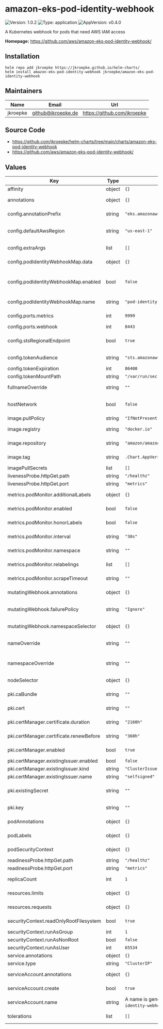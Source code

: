 # amazon-eks-pod-identity-webhook

![Version: 1.0.2](https://img.shields.io/badge/Version-1.0.2-informational?style=flat-square) ![Type: application](https://img.shields.io/badge/Type-application-informational?style=flat-square) ![AppVersion: v0.4.0](https://img.shields.io/badge/AppVersion-v0.4.0-informational?style=flat-square)

A Kubernetes webhook for pods that need AWS IAM access

**Homepage:** <https://github.com/aws/amazon-eks-pod-identity-webhook/>

## Installation

```shell
helm repo add jkroepke https://jkroepke.github.io/helm-charts/
helm install amazon-eks-pod-identity-webhook jkroepke/amazon-eks-pod-identity-webhook
```

## Maintainers

| Name | Email | Url |
| ---- | ------ | --- |
| jkroepke | <github@jkroepke.de> | <https://github.com/jkroepke> |

## Source Code

* <https://github.com/jkroepke/helm-charts/tree/main/charts/amazon-eks-pod-identity-webhook>
* <https://github.com/aws/amazon-eks-pod-identity-webhook/>

## Values

| Key | Type | Default | Description |
|-----|------|---------|-------------|
| affinity | object | `{}` | Affinity for pod assignment |
| annotations | object | `{}` | Annotations for amazon-eks-pod-identity-webhook deployment |
| config.annotationPrefix | string | `"eks.amazonaws.com"` | The Service Account annotation to look for (default "eks.amazonaws.com") |
| config.defaultAwsRegion | string | `"us-east-1"` | If set, AWS_DEFAULT_REGION and AWS_REGION will be set to this value in mutated containers |
| config.extraArgs | list | `[]` | Additional command line arguments to pass to amazon-eks-pod-identity-webhook |
| config.podIdentityWebhookMap.data | object | `{}` | Content of pod-identity-webhook configmap |
| config.podIdentityWebhookMap.enabled | bool | `false` | Enabled pod-identity-webhook ConfigMap. See https://github.com/aws/amazon-eks-pod-identity-webhook#pod-identity-webhook-configmap |
| config.podIdentityWebhookMap.name | string | `"pod-identity-webhook"` | Name pod-identity-webhook ConfigMap. Changing this value is not supported. |
| config.ports.metrics | int | `9999` | Port to listen on for metrics and healthz (http) |
| config.ports.webhook | int | `8443` | Port to listen on |
| config.stsRegionalEndpoint | bool | `true` | Whether to inject the AWS_STS_REGIONAL_ENDPOINTS=regional env var in mutated pods. |
| config.tokenAudience | string | `"sts.amazonaws.com"` | The default audience for tokens. Can be overridden by annotation |
| config.tokenExpiration | int | `86400` | The token expiration |
| config.tokenMountPath | string | `"/var/run/secrets/eks.amazonaws.com/serviceaccount"` | The path to mount tokens |
| fullnameOverride | string | `""` | String to fully override amazon-eks-pod-identity.fullname template |
| hostNetwork | bool | `false` | Specify if host network should be enabled for amazon-eks-pod-identity-webhook pod |
| image.pullPolicy | string | `"IfNotPresent"` |  |
| image.registry | string | `"docker.io"` | amazon-eks-pod-identity-webhook image registry |
| image.repository | string | `"amazon/amazon-eks-pod-identity-webhook"` | amazon-eks-pod-identity-webhook image repository |
| image.tag | string | `.Chart.AppVersion` | amazon-eks-pod-identity-webhook image tag (immutable tags are recommended). |
| imagePullSecrets | list | `[]` | registry secret names as an array |
| livenessProbe.httpGet.path | string | `"/healthz"` | This is the liveness check endpoint |
| livenessProbe.httpGet.port | string | `"metrics"` |  |
| metrics.podMonitor.additionalLabels | object | `{}` | Used to pass Labels that are required by the installed Prometheus Operator |
| metrics.podMonitor.enabled | bool | `false` | Create PodMonitor Resource for scraping metrics using PrometheusOperator |
| metrics.podMonitor.honorLabels | bool | `false` | honorLabels chooses the metric's labels on collisions with target labels |
| metrics.podMonitor.interval | string | `"30s"` | Specify the interval at which metrics should be scraped |
| metrics.podMonitor.namespace | string | `""` | Specify the namespace in which the podMonitor resource will be created |
| metrics.podMonitor.relabelings | list | `[]` | RelabelConfigs to apply to samples before scraping. |
| metrics.podMonitor.scrapeTimeout | string | `""` | Specify the timeout after which the scrape is ended |
| mutatingWebhook.annotations | object | `{}` | Annotations for amazon-eks-pod-identity-webhook mutating webhook |
| mutatingWebhook.failurePolicy | string | `"Ignore"` | FailurePolicy of the amazon-eks-pod-identity-webhook mutating webhook. Fail or Ignore are allowed. |
| mutatingWebhook.namespaceSelector | object | `{}` | namespaceSelector for the mutating webhook to include or exclude namespace. |
| nameOverride | string | `""` | String to partially override amazon-eks-pod-identity-webhook.fullname template (will maintain the release name) |
| namespaceOverride | string | `""` | String to partially override amazon-eks-pod-identity-webhook.fullname template (will maintain the release name) |
| nodeSelector | object | `{}` | Node labels for pod assignment. Evaluated as a template. |
| pki.caBundle | string | `""` | ca bundle of the manual generated server tls key |
| pki.cert | string | `""` | manual generated server tls cert. Used if pki.certManager.enabled is false |
| pki.certManager.certificate.duration | string | `"2160h"` | lifetime of the generated server certificate. 2160h=90d |
| pki.certManager.certificate.renewBefore | string | `"360h"` | renew time before server certificate expires. 360h=15d |
| pki.certManager.enabled | bool | `true` | use cert-manager to generate the webhook server certificates |
| pki.certManager.existingIssuer.enabled | bool | `false` | Use an existing cert-manager issuer. |
| pki.certManager.existingIssuer.kind | string | `"ClusterIssuer"` | Kind of the existing cert-manager issuer. |
| pki.certManager.existingIssuer.name | string | `"selfsigned"` | Name of the existing cert-manager issuer. |
| pki.existingSecret | string | `""` | name of the external secret (type kubernetes.io/tls). Used if pki.certManager.enabled is false |
| pki.key | string | `""` | manual generated server tls key. Used if pki.certManager.enabled is false |
| podAnnotations | object | `{}` | Annotations for amazon-eks-pod-identity-webhook pods |
| podLabels | object | `{}` | Additional labels for amazon-eks-pod-identity-webhook pods |
| podSecurityContext | object | `{}` | amazon-eks-pod-identity-webhook pods' Security Context. |
| readinessProbe.httpGet.path | string | `"/healthz"` | This is the readiness check endpoint |
| readinessProbe.httpGet.port | string | `"metrics"` |  |
| replicaCount | int | `1` | Number of amazon-eks-pod-identity-webhook replicas to deploy |
| resources.limits | object | `{}` | The resources limits for the amazon-eks-pod-identity-webhook container |
| resources.requests | object | `{}` | The requested resources for the amazon-eks-pod-identity-webhook container |
| securityContext.readOnlyRootFilesystem | bool | `true` | Pod securityContext: Enable read-only root filesystem |
| securityContext.runAsGroup | int | `1` | Pod securityContext: Run primary group id |
| securityContext.runAsNonRoot | bool | `false` | Pod securityContext: Disable root user |
| securityContext.runAsUser | int | `65534` | Pod securityContext: Run user id |
| service.annotations | object | `{}` | Service annotations |
| service.type | string | `"ClusterIP"` | Service type |
| serviceAccount.annotations | object | `{}` | Annotations for service account. Evaluated as a template. |
| serviceAccount.create | bool | `true` | Enable creation of ServiceAccount for nginx pod |
| serviceAccount.name | string | A name is generated using the `amazon-eks-pod-identity-webhook.fullname` template | The name of the ServiceAccount to use. |
| tolerations | list | `[]` | Tolerations for pod assignment. Evaluated as a template. |
